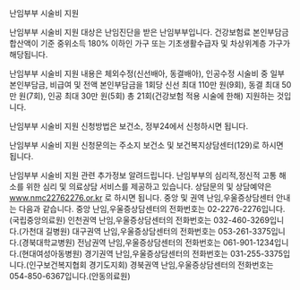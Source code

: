 난임부부 시술비 지원

난임부부 시술비 지원 대상은 난임진단을 받은 난임부부입니다. 건강보험료 본인부담금 합산액이 기준 중위소득 180% 이하인 가구 또는 기초생활수급자 및 차상위계층 가구가 해당됩니다.

난임부부 시술비 지원 내용은 체외수정(신선배아, 동결배아), 인공수정 시술비 중 일부 본인부담금, 비급여 및 전액 본인부담금을 1회당 신선 최대 110만 원(9회), 동결 최대 50만 원(7회), 인공 최대 30만 원(5회) 총 21회(건강보험 적용 시술에 한해) 지원하는 것입니다.

난임부부 시술비 지원 신청방법은 보건소, 정부24에서 신청하시면 됩니다.

난임부부 시술비 지원 신청문의는 주소지 보건소 및 보건복지상담센터(129)로 하시면 됩니다.

난임부부 시술비 지원 관련 추가정보 알려드립니다.
난임부부의 심리적,정신적 고통 해소를 위한 심리 및 의료상담 서비스를 제공하고 있습니다. 상담문의 및 상담예약은 www.nmc22762276.or.kr 로 하시면 됩니다.
중앙 및 권역 난임,우울증상담센터 안내는 다음과 같습니다.
중앙 난임,우울증상담센터의 전화번호는 02-2276-2276입니다.(국립중앙의료원)
인천권역 난임,우울증상담센터의 전화번호는 032-460-3269입니다.(가천대 길병원)
대구권역 난임,우울증상담센터의 전화번호는 053-261-3375입니다.(경북대학교병원)
전남권역 난임,우울증상담센터의 전화번호는 061-901-1234입니다.(현대여성아동병원)
경기권역 난임,우울증상담센터의 전화번호는 031-255-3375입니다.(인구보건복지협회 경기도지회)
경북권역 난임,우울증상담센터의 전화번호는 054-850-6367입니다.(안동의료원)